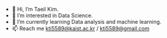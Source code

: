 - 👋 Hi, I’m Taeil Kim.
- 👀 I’m interested in Data Science.
- 🌱 I’m currently learning Data analysis and machine learning.
- 📫 Reach me kti5589@kaist.ac.kr / kti5589@gmail.com

<!---
taeilkim2465/taeilkim2465 is a ✨ special ✨ repository because its `README.md` (this file) appears on your GitHub profile.
You can click the Preview link to take a look at your changes.
--->
